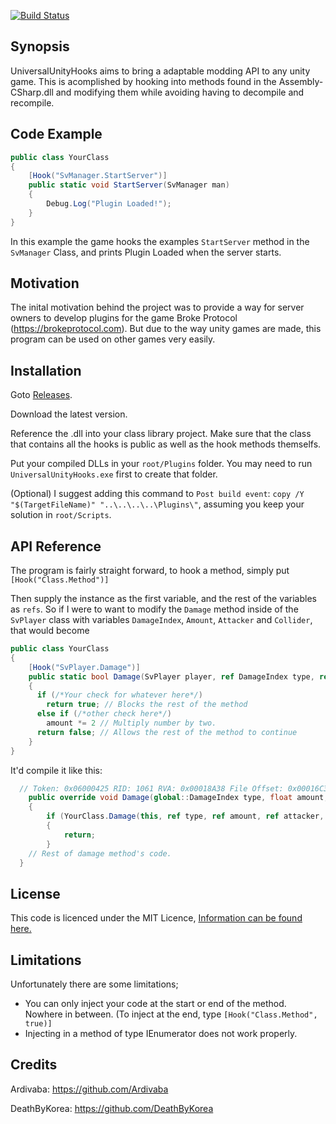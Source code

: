 [![Build Status](https://travis-ci.org/UserR00T/UniversalUnityHooks.svg?branch=master)](https://travis-ci.org/UserR00T/UniversalUnityHooks)

## Synopsis

UniversalUnityHooks aims to bring a adaptable modding API to any unity game. This is acomplished by hooking into methods found in the Assembly-CSharp.dll and modifying them while avoiding having to decompile and recompile.

## Code Example

```cs
public class YourClass
{
	[Hook("SvManager.StartServer")]
	public static void StartServer(SvManager man)
	{
		Debug.Log("Plugin Loaded!");
	}
}
```

In this example the game hooks the examples ``StartServer`` method in the ``SvManager`` Class, and prints Plugin Loaded when the server starts.
## Motivation

The inital motivation behind the project was to provide a way for server owners to develop plugins for the game Broke Protocol (https://brokeprotocol.com). But due to the way unity games are made, this program can be used on other games very easily.

## Installation
Goto [Releases](https://github.com/UserR00T/UniversalUnityHooks/releases).

Download the latest version.

Reference the .dll into your class library project. Make sure that the class that contains all the hooks is public as well as the hook methods themselfs.

Put your compiled DLLs in your ``root/Plugins`` folder. You may need to run ``UniversalUnityHooks.exe`` first to create that folder.

(Optional) I suggest adding this command to ``Post build event``: ``copy /Y "$(TargetFileName)" "..\..\..\..\Plugins\"``, assuming you keep your solution in ``root/Scripts``.

## API Reference

The program is fairly straight forward, to hook a method, simply put `[Hook("Class.Method")]` 

Then supply the instance as the first variable, and the rest of the variables as ``refs``.
So if I were to want to modify the ``Damage`` method inside of the ``SvPlayer`` class with variables ``DamageIndex``, ``Amount``, ``Attacker`` and ``Collider``, that would become
```cs
public class YourClass
{
    [Hook("SvPlayer.Damage")]
    public static bool Damage(SvPlayer player, ref DamageIndex type, ref float amount, ref ShPlayer attacker, ref Collider collider)
    {
      if (/*Your check for whatever here*/)
        return true; // Blocks the rest of the method
      else if (/*other check here*/)
        amount *= 2 // Multiply number by two.
      return false; // Allows the rest of the method to continue
    }
}
```
It'd compile it like this:
```cs
  // Token: 0x06000425 RID: 1061 RVA: 0x00018A38 File Offset: 0x00016C38
	public override void Damage(global::DamageIndex type, float amount, global::ShPlayer attacker, Collider collider)
	{
		if (YourClass.Damage(this, ref type, ref amount, ref attacker, ref collider))
		{
			return;
		}
    // Rest of damage method's code.
  }
```

## License

This code is licenced under the MIT Licence, [Information can be found here.](https://github.com/UserR00T/UniversalUnityHooks/blob/master/LICENSE)

## Limitations
Unfortunately there are some limitations;
- You can only inject your code at the start or end of the method. Nowhere in between. (To inject at the end, type ``[Hook("Class.Method", true)]``
- Injecting in a method of type IEnumerator does not work properly. 

## Credits

Ardivaba: https://github.com/Ardivaba

DeathByKorea: https://github.com/DeathByKorea